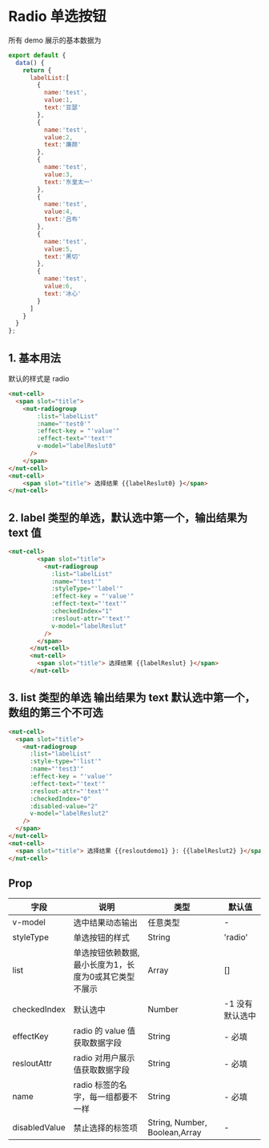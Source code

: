 # Radio 单选按钮

所有 demo 展示的基本数据为

```javascript
export default {
  data() {
    return {
      labelList:[
        {
          name:'test',
          value:1,
          text:'亚瑟'
        },
        {
          name:'test',
          value:2,
          text:'廉颇'
        },
        {
          name:'test',
          value:3,
          text:'东皇太一'
        },
        {
          name:'test',
          value:4,
          text:'吕布'
        },
        {
          name:'test',
          value:5,
          text:'黑切'
        },
        {
          name:'test',
          value:6,
          text:'冰心'
        }
      ]
    }
  }
};
```

## 1. 基本用法

默认的样式是 radio 

```html
<nut-cell>
  <span slot="title">
    <nut-radiogroup
        :list="labelList"  
        :name="'test0'" 
        :effect-key = "'value'"
        :effect-text="'text'"
        v-model="labelReslut0"
      />
    </span>
</nut-cell>
<nut-cell>
    <span slot="title"> 选择结果 {{labelReslut0} }</span>
</nut-cell>   
```

## 2. label 类型的单选，默认选中第一个，输出结果为 text 值

```html
<nut-cell>
        <span slot="title">        
          <nut-radiogroup
            :list="labelList"
            :name="'test'"
            :styleType="'label'"
            :effect-key = "'value'"
            :effect-text="'text'"
            :checkedIndex="1"   
            :reslout-attr="'text'"   
            v-model="labelReslut"  
          />
        </span>
      </nut-cell>
      <nut-cell>
        <span slot="title"> 选择结果 {{labelReslut} }</span>
      </nut-cell>
```

## 3. list 类型的单选 输出结果为 text 默认选中第一个，数组的第三个不可选

```html
<nut-cell>
  <span slot="title">        
    <nut-radiogroup
      :list="labelList"
      :style-type="'list'"
      :name="'test3'"
      :effect-key = "'value'"
      :effect-text="'text'"
      :reslout-attr="'text'"  
      :checkedIndex="0" 
      :disabled-value="2"   
      v-model="labelReslut2"                 
    />
  </span>
</nut-cell>
<nut-cell>
  <span slot="title"> 选择结果 {{resloutdemo1} }: {{labelReslut2} }</span>
</nut-cell>
```

## Prop



| 字段 | 说明 | 类型 | 默认值
|----- | ----- | ----- | ----- 
| v-model | 选中结果动态输出 | 任意类型 | -
| styleType | 单选按钮的样式 | String | 'radio'
| list | 单选按钮依赖数据,最小长度为1，长度为0或其它类型不展示 | Array | []
| checkedIndex | 默认选中 | Number | -1  没有默认选中
| effectKey | radio 的 value 值获取数据字段 | String | - 必填
| resloutAttr | radio 对用户展示值获取数据字段 | String | - 必填
|name | radio 标签的名字，每一组都要不一样 | String| - 必填
|disabledValue | 禁止选择的标签项 | String, Number, Boolean,Array | -